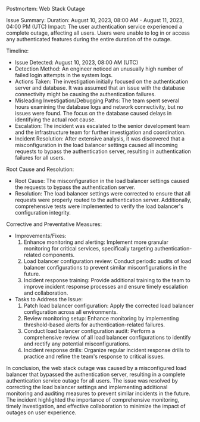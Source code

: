 Postmortem: Web Stack Outage

Issue Summary:
Duration: August 10, 2023, 08:00 AM - August 11, 2023, 04:00 PM (UTC)
Impact: The user authentication service experienced a complete outage, affecting all users. Users were unable to log in or access any authenticated features during the entire duration of the outage.

Timeline:

- Issue Detected: August 10, 2023, 08:00 AM (UTC)
- Detection Method: An engineer noticed an unusually high number of failed login attempts in the system logs.
- Actions Taken: The investigation initially focused on the authentication server and database. It was assumed that an issue with the database connectivity might be causing the authentication failures.
- Misleading Investigation/Debugging Paths: The team spent several hours examining the database logs and network connectivity, but no issues were found. The focus on the database caused delays in identifying the actual root cause.
- Escalation: The incident was escalated to the senior development team and the infrastructure team for further investigation and coordination.
- Incident Resolution: After extensive analysis, it was discovered that a misconfiguration in the load balancer settings caused all incoming requests to bypass the authentication server, resulting in authentication failures for all users.

Root Cause and Resolution:

- Root Cause: The misconfiguration in the load balancer settings caused the requests to bypass the authentication server.
- Resolution: The load balancer settings were corrected to ensure that all requests were properly routed to the authentication server. Additionally, comprehensive tests were implemented to verify the load balancer's configuration integrity.

Corrective and Preventative Measures:

- Improvements/Fixes:
  1. Enhance monitoring and alerting: Implement more granular monitoring for critical services, specifically targeting authentication-related components.
  1. Load balancer configuration review: Conduct periodic audits of load balancer configurations to prevent similar misconfigurations in the future.
  1. Incident response training: Provide additional training to the team to improve incident response processes and ensure timely escalation and collaboration.
- Tasks to Address the Issue:
  1. Patch load balancer configuration: Apply the corrected load balancer configuration across all environments.
  1. Review monitoring setup: Enhance monitoring by implementing threshold-based alerts for authentication-related failures.
  1. Conduct load balancer configuration audit: Perform a comprehensive review of all load balancer configurations to identify and rectify any potential misconfigurations.
  1. Incident response drills: Organize regular incident response drills to practice and refine the team's response to critical issues.

In conclusion, the web stack outage was caused by a misconfigured load balancer that bypassed the authentication server, resulting in a complete authentication service outage for all users. The issue was resolved by correcting the load balancer settings and implementing additional monitoring and auditing measures to prevent similar incidents in the future. The incident highlighted the importance of comprehensive monitoring, timely investigation, and effective collaboration to minimize the impact of outages on user experience.
